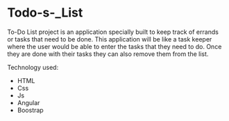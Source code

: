 # Todo-s-_List
To-Do List project is an application specially built to keep track of errands or tasks that need to be done. 
This application will be like a task keeper where the user would be able to enter the tasks that they need to do.
Once they are done with their tasks they can also remove them from the list.

Technology used:
* HTML
* Css
* Js
* Angular
* Boostrap


